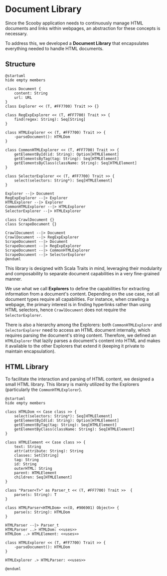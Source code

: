 # Document Library

Since the Scooby application needs to continuously manage HTML documents and links within webpages, an abstraction for
these concepts is necessary.

To address this, we developed a **Document Library** that encapsulates everything needed to handle HTML documents.

## Structure

```plantuml
@startuml
hide empty members

class Document {
    content: String
    url: URL
}
class Explorer << (T, #FF7700) Trait >> {}

class RegExpExplorer << (T, #FF7700) Trait >> {
    find(regex: String): Seq[String]
}

class HTMLExplorer << (T, #FF7700) Trait >> {
    -parseDocument(): HTMLDom
}

class CommonHTMLExplorer << (T, #FF7700) Trait >> {
    getElementById(id: String): Option[HTMLElement]
    getElementsByTag(tag: String): Seq[HTMLElement]
    getElementsByClass(className: String): Seq[HTMLElement]
}

class SelectorExplorer << (T, #FF7700) Trait >> {
    select(selectors: String*): Seq[HTMLElement]
}

Explorer --|> Document
RegExpExplorer --|> Explorer
HTMLExplorer --|> Explorer
CommonHTMLExplorer --|> HTMLExplorer
SelectorExplorer --|> HTMLExplorer

class CrawlDocument {}
class ScrapeDocument {}

CrawlDocument --|> Document
CrawlDocument --|> RegExpExplorer
ScrapeDocument --|> Document
ScrapeDocument --|> RegExpExplorer
ScrapeDocument --|> CommonHTMLExplorer
ScrapeDocument --|> SelectorExplorer
@enduml
```

This library is designed with Scala Traits in mind, leveraging their modularity and composability to separate document
capabilities in a very fine-grained manner.

We use what we call **Explorers** to define the capabilities for extracting information from a document's content.
Depending on the use case, not all document types require all capabilities. For instance, when crawling a webpage, the
primary interest is in finding hyperlinks rather than using HTML selectors, hence `CrawlDocument` does not require
the `SelectorExplorer`.

There is also a hierarchy among the Explorers: both `CommonHTMLExplorer` and `SelectorExplorer` need to access an HTML
document internally, which requires parsing the document's string content. Therefore, we defined an `HTMLExplorer` that
lazily parses a document's content into HTML and makes it available to the other Explorers that extend it (keeping it
private to maintain encapsulation).

## HTML Library

To facilitate the interaction and parsing of HTML content, we designed a small HTML library. This library is mainly
utilized by the Explorers (particularly the `CommonHTMLExplorer`).

```plantuml
@startuml
hide empty members

class HTMLDom << Case class >> {
    select(selectors: String*): Seq[HTMLElement]
    getElementById(id: String): Option[HTMLElement]
    getElementByTag(tag: String): Seq[HTMLElement]
    getElementByClass(className: String): Seq[HTMLElement]
}

class HTMLElement << Case class >> {
    text: String
    attr(attribute: String): String
    classes: Set[String]
    tag: String
    id: String
    outerHTML: String
    parent: HTMLElement
    children: Seq[HTMLElement]
}

class "Parser<T>" as Parser_t << (T, #FF7700) Trait >>  {
    parse(s: String): T
}

class HTMLParser<HTMLDom> <<(O, #906901) Object>> {
    parse(s: String): HTMLDom
}

HTMLParser --|> Parser_t
HTMLParser ..> HTMLDom: <<uses>>
HTMLDom ..> HTMLElement: <<uses>>

class HTMLExplorer << (T, #FF7700) Trait >> {
    -parseDocument(): HTMLDom
}

HTMLExplorer .> HTMLParser: <<uses>>

@enduml
```